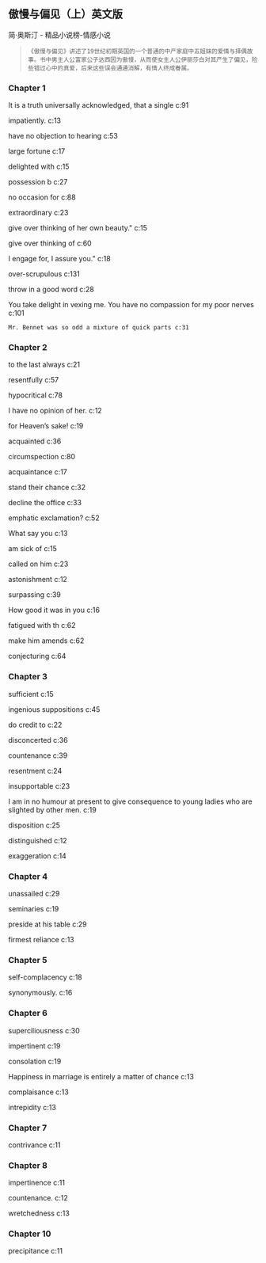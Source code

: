 ## 傲慢与偏见（上）英文版

简·奥斯汀  -  精品小说榜-情感小说

>     《傲慢与偏见》讲述了19世纪初期英国的一个普通的中产家庭中五姐妹的爱情与择偶故事。书中男主人公富家公子达西因为傲慢，从而使女主人公伊丽莎白对其产生了偏见，险些错过心中的真爱，后来这些误会通通消解，有情人终成眷属。


### Chapter 1

It is a truth universally acknowledged, that a single c:91

impatiently. c:13

have no objection to hearing c:53

large fortune c:17

delighted with  c:15

 possession b c:27

no occasion for c:88

extraordinary c:23

give over thinking of her own beauty." c:15

give over thinking of  c:60

I engage for, I assure you." c:18

over-scrupulous c:131

throw in a good word c:28

You take delight in vexing me. You have no compassion for my poor nerves c:101

    Mr. Bennet was so odd a mixture of quick parts c:31

### Chapter 2

to the last always c:21

resentfully c:57

hypocritical c:78

I have no opinion of her. c:12

 for Heaven’s sake!  c:19

 acquainted c:36

circumspection c:80

acquaintance c:17

stand their chance c:32

decline the office c:33

emphatic exclamation? c:52

What say you c:13

 am sick of  c:15

called on him c:23

astonishment c:12

 surpassing c:39

How good it was in you c:16

fatigued with th c:62

make him amends c:62

conjecturing c:64

### Chapter 3

sufficient  c:15

ingenious suppositions c:45

do credit to  c:22

disconcerted c:36

countenance c:39

 resentment c:24

insupportable c:23

I am in no humour at present to give consequence to young ladies who are slighted by other men. c:19

disposition c:25

distinguished c:12

exaggeration c:14

### Chapter 4

unassailed  c:29

seminaries  c:19

preside at his table c:29

firmest reliance c:13

### Chapter 5

self-complacency c:18

synonymously. c:16

### Chapter 6

superciliousness c:30

impertinent c:19

consolation c:19

Happiness in marriage is entirely a matter of chance c:13

complaisance c:13

intrepidity c:13

### Chapter 7

contrivance c:11

### Chapter 8

impertinence c:11

countenance. c:12

wretchedness c:13

### Chapter 10

precipitance c:11